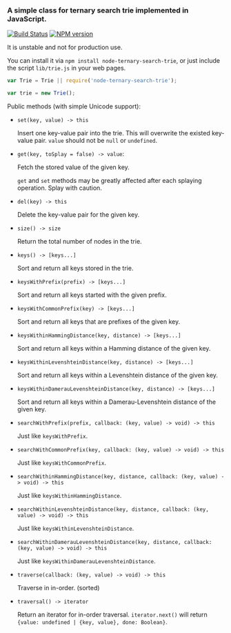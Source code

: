 ### A simple class for ternary search trie implemented in JavaScript.

[![Build Status](https://travis-ci.org/jakwings/node-ternary-search-trie.svg)](https://travis-ci.org/jakwings/node-ternary-search-trie)
[![NPM version](https://badge.fury.io/js/node-ternary-search-trie.svg)](http://badge.fury.io/js/node-ternary-search-trie)

It is unstable and not for production use.

You can install it via `npm install node-ternary-search-trie`, or just
include the script `lib/trie.js` in your web pages.

```javascript
var Trie = Trie || require('node-ternary-search-trie');

var trie = new Trie();
```

Public methods (with simple Unicode support):

*   `set(key, value) -> this`

    Insert one key-value pair into the trie. This will overwrite the existed
    key-value pair. `value` should not be `null` or `undefined`.

*   `get(key, toSplay = false) -> value`: 

    Fetch the stored value of the given key.

    `get` and `set` methods may be greatly affected after each splaying operation. Splay with caution.

*   `del(key) -> this`

    Delete the key-value pair for the given key.

*   `size() -> size`

    Return the total number of nodes in the trie.

*   `keys() -> [keys...]`

    Sort and return all keys stored in the trie.

*   `keysWithPrefix(prefix) -> [keys...]`

    Sort and return all keys started with the given prefix.

*   `keysWithCommonPrefix(key) -> [keys...]`

    Sort and return all keys that are prefixes of the given key.

*   `keysWithinHammingDistance(key, distance) -> [keys...]`

    Sort and return all keys within a Hamming distance of the given key.

*   `keysWithinLevenshteinDistance(key, distance) -> [keys...]`

    Sort and return all keys within a Levenshtein distance of the given key.

*   `keysWithinDamerauLevenshteinDistance(key, distance) -> [keys...]`

    Sort and return all keys within a Damerau-Levenshtein distance of the given key.

*   `searchWithPrefix(prefix, callback: (key, value) -> void) -> this`

    Just like `keysWithPrefix`.

*   `searchWithCommonPrefix(key, callback: (key, value) -> void) -> this`

    Just like `keysWithCommonPrefix`.

*   `searchWithinHammingDistance(key, distance, callback: (key, value) -> void) -> this`

    Just like `keysWithinHammingDistance`.

*   `searchWithinLevenshteinDistance(key, distance, callback: (key, value) -> void) -> this`

    Just like `keysWithinLevenshteinDistance`.

*   `searchWithinDamerauLevenshteinDistance(key, distance, callback: (key, value) -> void) -> this`

    Just like `keysWithinDamerauLevenshteinDistance`.

*   `traverse(callback: (key, value) -> void) -> this`

    Traverse in in-order. (sorted)

*   `traversal() -> iterator`

    Return an iterator for in-order traversal. `iterator.next()` will return
    `{value: undefined | {key, value}, done: Boolean}`.
